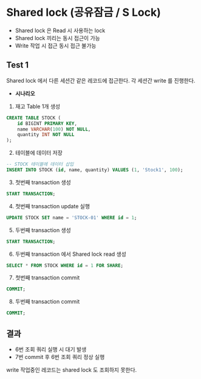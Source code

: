 # Shared lock (공유잠금 / S Lock)

- Shared lock 은 Read 시 사용하는 lock
- Shared lock 끼리는 동시 접근이 가능
- Write 작업 시 접근 동시 접근 불가능

## Test 1
Shared lock 에서 다른 세션간 같은 레코드에 접근한다.
각 세션간 write 를 진행한다.

- **시나리오**
1. 재고 Table 1개 생성
```sql
CREATE TABLE STOCK (
    id BIGINT PRIMARY KEY,
    name VARCHAR(100) NOT NULL,
    quantity INT NOT NULL
);
```

2. 테이블에 데이터 저장
```sql
-- STOCK 테이블에 데이터 삽입
INSERT INTO STOCK (id, name, quantity) VALUES (1, 'Stock1', 100);
```

3. 첫번째 transaction 생성
```sql
START TRANSACTION;
```

4. 첫번째 transaction update 실행
```sql
UPDATE STOCK SET name = 'STOCK-01' WHERE id = 1;
```

5. 두번째 transaction 생성
```sql
START TRANSACTION;
```

6. 두번째 transaction 에서 Shared lock read 생성
```sql
SELECT * FROM STOCK WHERE id = 1 FOR SHARE;
```

7. 첫번째 transaction commit
```sql
COMMIT;
```

8. 두번째 transaction commit
```sql
COMMIT;
```

## 결과
- 6번 조회 쿼리 실행 시 대기 발생
- 7번 commit 후 6번 조회 쿼리 정상 실행

write 작업중인 레코드는 shared lock 도 조회하지 못한다.
